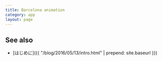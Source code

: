 ```yaml
---
title: Barcelona animation
category: app
layout: page
---
```


<div id="mapH"></div>
<div class="row">
 <div id="hist"></div>
</div>
<div id="info" style="display:none; background-color:white; padding:15px; margin:5px"><h2 id="age_name"></h2></div>

<script src="{{ "/assets/d3.min.js" | prepend: site.baseurl }}"></script>
<script src="{{ "/assets/d3plus.js" | prepend: site.baseurl }}"></script>
<script src="{{ "/assets/axios.min.js" | prepend: site.baseurl }}"></script>
<script type="text/javascript">
var hist = d3plus.viz().container("#hist").type("bar").id("name").text("").x("age").y("value");
var histBase = ["#hR", "#hG", "#hB"].map(function(name){
	return d3plus.viz()
		.container(name)
		.type("bar")
		.id("name").x("age").y("value")
		.color("hex");
});

function hex2(i){
	var u = i.toString(16);
	while(u.length < 2){
		u = "0"+u;
	}
	return u;
}

function expand(lkey, base){
	var lkey = new Number(lkey);
	axios.get(base+"_ages.json").then(function(resp){
		for(var r=0; r<resp.data.length; r++){
			var row = resp.data[r];
			if(row.lkey == lkey){
				document.getElementById("lname").innerHTML = row.name;
				document.getElementById("wR").innerHTML = row.wR;
				document.getElementById("wG").innerHTML = row.wG;
				document.getElementById("wB").innerHTML = row.wB;
				var data = [];
				for(var i=0; i<row.ages.length; i++){
					data.push({name:"population", age:i, value:row.ages[i]});
				}
				var hex = "#"+hex2(Math.floor(255*row.R))
					+hex2(Math.floor(255*row.G))
					+hex2(Math.floor(255*row.B));
				hist.data(data)
					.attrs([{"name":"population","hex":hex}])
					.color("hex")
					.draw();
				break;
			}
		}
	});
}

var age_name = document.getElementById("age_name");
var circles = {}
function load(base, prefix){
	age_name.innerHTML=prefix.substring(10,14);
/*
	axios.get("data/"+base+"_rgb.json").then(function(resp){
		var proc = function(data, viz, hex){
			var feed = [];
			for(var i=0; i<data.length; i++){
				feed.push({ age:i, value:data[i], name:"C" });
			}
			viz.data(feed)
				.attrs([{"name":"C","hex":hex}])
				.draw();
		}
		proc(resp.data["R"], histBase[0], "#ff0000");
		proc(resp.data["G"], histBase[1], "#00ff00");
		proc(resp.data["B"], histBase[2], "#0000ff");
	});
*/
	axios.get(base+prefix+"_ages.json").then(function(resp){
		var info = new google.maps.InfoWindow();
		for(lkey in circles){
			circles[lkey].setOptions({
				strokeColor: "white",
				fillColor:"white"
			});
		}
		resp.data.forEach(function(row){
			var c = "rgb("+Math.floor(255*row.R)+","+Math.floor(255*row.G)+","+Math.floor(255*row.B)+")";
			var p = circles[row.lkey];
			if(p){
				p.setOptions({
					strokeColor: c,
					fillColor: c
				});
			} else {
				var name = row.ku+" "+row.cho;
				var pos = new google.maps.LatLng(row.lat, row.lng);
				p = new google.maps.Circle({
					center: pos,
					strokeColor: c,
					strokeOpacity: 0,
					fillColor: c,
					fillOpacity: 0.6,
					radius: 400,
					map: map});
				circles[row.lkey] = p;
			}
		});
	})
}

var files = [
	"barcelona_2007",
	"barcelona_2008",
	"barcelona_2009",
	"barcelona_2010",
	"barcelona_2011",
	"barcelona_2012",
	"barcelona_2013",
	"barcelona_2014",
	"barcelona_2015",
];

var loop_ct = 0;
function loop(){
	new Promise(function(resolve,reject){
		load("{{ "/data/" | prepend: site.baseurl }}", files[loop_ct%files.length]);
		resolve();
	}).then(function(){
		loop_ct++;
		setTimeout(loop, 400)
	});
}

var map;
function initMap() {
	var smt = new google.maps.StyledMapType([{
		'stylers': [
			{'gamma': 0.8 },
			{ 'saturation': -100 },
			{ 'lightness': 20 }
		]
	}], { name: "monochrome" });
	map = new google.maps.Map(document.getElementById('mapH'));
	map.mapTypes.set("mono", smt);
	map.setMapTypeId("mono");
	map.fitBounds(new google.maps.LatLngBounds(
		new google.maps.LatLng(41.370004, 2.0695258),
		new google.maps.LatLng(41.4495761, 2.2280099)));
  var info = document.getElementById("info");
  info.parentNode.removeChild(info);
  info.style.display = "block";
	map.controls[google.maps.ControlPosition.TOP_RIGHT].push(info);

	setTimeout(loop, 400);
}

</script>
<script async defer src="https://maps.googleapis.com/maps/api/js?key=AIzaSyBWG7RNe916URO79mZeYBiMFfORHoHQSG4&callback=initMap"></script>


See also
--------
- [はじめに]({{ "/blog/2016/05/13/intro.html" | prepend: site.baseurl }})
